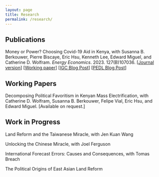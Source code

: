 ```yaml
---
layout: page
title: Research
permalink: /research/
---
```


## Publications
<span class="sans">Money or Power? Choosing Covid-19 Aid in Kenya</span>, with Susanna B. Berkouwer, Pierre Biscaye, Eric Hsu, Kenneth Lee, Edward Miguel, and Catherine D. Wolfram. _Energy Economics_. 2023. 127(B)107036. [<a href = "https://www.sciencedirect.com/science/article/abs/pii/S0140988323005340">Journal version</a>] [<a href="{{ site.url }}/papers/BBHKLMW.pdf">Working paper</a>] [<a href="https://www.theigc.org/blog/money-or-power-choosing-covid-19-aid-in-kenya/">IGC Blog Post</a>] [<a href="https://pedl.cepr.org/publications/money-or-power-financial-infrastructure-and-optimal-policy-0">PEDL Blog Post</a>]


## Working Papers
<span class="sans">Decomposing Political Favoritism in Kenyan Mass Electrification</span>, with Catherine D. Wolfram, Susanna B. Berkouwer, Felipe Vial, Eric Hsu, and Edward Miguel. [Available on request.]

## Work in Progress

<p><span class="sans">Land Reform and the Taiwanese Miracle</span>, with Jen Kuan Wang</p>

<p><span class="sans">Unlocking the Chinese Miracle</span>, with Joel Ferguson</p>

<p><span class="sans">International Forecast Errors: Causes and Consequences</span>, with Tomas Breach</p>

<p><span class="sans">The Political Origins of East Asian Land Reform</span></p>

